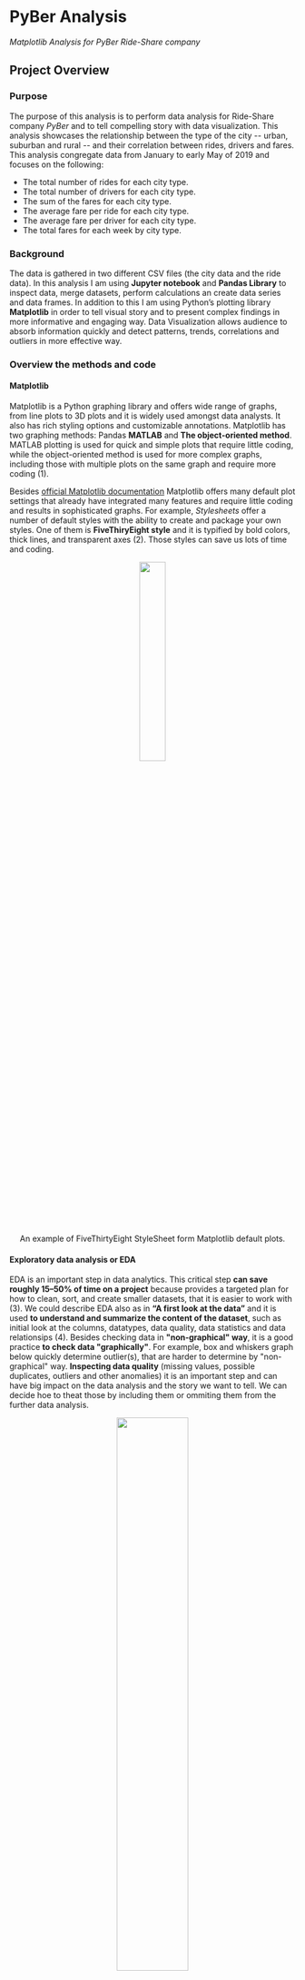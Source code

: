 # PyBer Analysis
*Matplotlib Analysis for PyBer Ride-Share company*

## Project Overview 
### Purpose

The purpose of this analysis is to perform data analysis for Ride-Share company *PyBer* and to tell compelling story with data visualization. This analysis showcases the relationship between the type of the city -- urban, suburban and rural -- and their correlation between rides, drivers and fares. This analysis congregate data from January to early May of 2019 and focuses on the following: 

-	The total number of rides for each city type. 
-	The total number of drivers for each city type.
-	The sum of the fares for each city type.
-	The average fare per ride for each city type.
-	The average fare per driver for each city type.
-	The total fares for each week by city type. 

### Background
The data is gathered in two different CSV files (the city data and the ride data). In this analysis I am using **Jupyter notebook** and **Pandas Library** to inspect data, merge datasets, perform calculations an create data series and data frames. In addition to this I am using Python’s plotting library **Matplotlib** in order to tell visual story and to present complex findings in more informative and engaging way. Data Visualization allows audience to absorb information quickly and detect patterns, trends, correlations and outliers in more effective way.

### Overview the methods and code
#### Matplotlib
Matplotlib is a Python graphing library and offers wide range of graphs, from line plots to 3D plots and it is widely used amongst data analysts. It also has rich styling options and customizable annotations. Matplotlib has two graphing methods: Pandas **MATLAB** and **The object-oriented method**. MATLAB plotting is used for quick and simple plots that require little coding, while the object-oriented method is used for more complex graphs, including those with multiple plots on the same graph and require more coding (1). 

Besides [official Matplotlib documentation]( https://matplotlib.org/3.2.2/users/index.html) Matplotlib offers many default plot settings that already have integrated many features and require little coding and results in sophisticated graphs. For example, *Stylesheets* offer a number of default styles with the ability to create and package your own styles. One of them is **FiveThiryEight style** and it is typified by bold colors, thick lines, and transparent axes (2). Those styles can save us lots of time and coding.

<p align="center">  
<img src="Graphics/FiveThirtyEight.PNG" width="30%" height="30%">
</p>
<p align="center">  
An example of FiveThirtyEight StyleSheet form Matplotlib default plots.
</p>

#### Exploratory data analysis or EDA
EDA is an important step in data analytics. This critical step **can save roughly 15–50% of time on a project** because provides a targeted plan for how to clean, sort, and create smaller datasets, that it is easier to work with (3). We could describe EDA also as in **“A first look at the data”** and it is used **to understand and summarize the content of the dataset**, such as initial look at the columns, datatypes, data quality, data statistics and data relationsips (4). Besides checking data in **"non-graphical" way**, it is a good practice **to check data "graphically"**. For example, box and whiskers graph below quickly determine outlier(s), that are harder to determine by "non-graphical" way. **Inspecting data quality** (missing values, possible duplicates, outliers and other anomalies) it is an important step and can have big impact on the data analysis and the story we want to tell. We can decide hoe to theat those by including them or ommiting them from the further data analysis.

<p align="center">  
<img src="Graphics/Outlier.png" width="50%" height="50%">
</p>
<p align="center">  
Determine an outlier(s) with box and whiskers plot.
</p>

## Resources
- Data Source: 
  - [city_data.csv](Resources/city_data.csv)
  - [ride_data.csv](Resources/ride_data.csv)
- Software: 
  - Jupyter Notebook 6.0.3 <img src="Graphics/JupyterNotebookLogo.PNG" width="3%" height="3%">
- Environment: 
  - Python 3.7 <img src="Graphics/PythonLogo.PNG" width="3%" height="3%">
- Dependencies:
  - Matplotlib Library 3.2.1 <img src="Graphics/MatplotlibLogo.PNG" width="6%" height="6%">
  - Pandas Library 1.0.5 <img src="Graphics/PandasLogo.PNG" width="6%" height="6%">

## Results 
From the table *The Summary Data Frame per City Type* we can see the results for each city type – urban, suburban and rural in correlation to the amound of rides, drivers and fares from from January to early May of 2019.

<p align="center">     
<img src="Analysis/TheSummaryDataFrame.PNG" width="80%" height="80%">
</p>

**1.	The total number of rides for each city type.** 
  -	The total amount of rides is 2.6-times higher in urban cities than in suburban cities.
  -	The total amount of rides is 13-times higher in urban cities than in rural cities.

**2.	The total number of drivers for each city type.**
  -	The total amount of drivers is almost 5-times higher in urban cities than in suburban cities.
  -	The total amount of drivers is almost 31-times higher in urban cities than in rural cities.

**3.	The sum of the fares for each city type.**
  -	The total amount of fares is 2-times higher in urban cities than in suburban cities. 
  -	The total amount of fares is 9-times higher in urban cities than in rural cities.

**4.	The average fare per ride for each city type.**
  -	The average fare per ride is 1.3-times lower in urban cities than in suburban.
  -	The average fare per ride is 1.4-times lower in urban cities than in rural cities.

**5.	The average fare per driver for each city type.**
  -	The average fare per driver is about 2.4-times lower in urban cities than in suburban cities.
  -	The average fare per driver is about 3.3-times lower in urban cities than in rural cities.

**6.	The total fares for each week by city type.**

  From the multi-line graph *Total Fare by City Type* we can see the results for each city type – urban, suburban and rural in correlation to the total fare amount per week from January to the end of April 2019. 

<p align="center">     
<img src="Analysis/PyBer_fare_summary.png" width="60%" height="60%">
</p>

  -	Urban cities have the highest total fares overall. The amount is ranging from the lowest at about $1,600 per week to the highest at about $2,500 per week. 
  -	Rural cities have the lowest total fares overall. The amount is ranging from the lowest at about 250$ per week to the highest at about $500 per week.
  -	Suburban cities fall in between. The total fares amount is ranging from the lowest at about $650 per week to the highest at about $1,450 per week.
  -	All cities have pretty steady flow of total fares from week to week with a matching spike in the third week in February.

## Summary 
The obvious point from the result above is disproportional distribution rides and drivers amongst the city type. Urban cities have much higher number of rides and drivers; however, the average fare per ride and per driver is lower than in suburban and rural cities. 

1. **Rural cities have the lowest amount of the rides and drivers**, yet the ratio ride to driver is the highest (1.6 compare to 0.67 in urban cities). This indicates that are fewer drivers in rural cities per ride than in the urban cities. Increasing number of drivers could have positive affect on total amount of fares, yet some additional questions need to be answered before making final suggestions.
- Is PyBer profitable in rural cities compare to the Suburban and Urban cities? Although the sum of total fares is low it still could be profitable. 
- What is the ride count per capita compare to other types of the cities? Lower population could cause low ride and driver count and lower need for PyBer service. 
- What is the average length of the ride? High amount of the average fare can be affected by lengthy rides that results in higher average fare per ride.
- How frequently do residents of rural cities use public transportation? Some rural cities might require more PyBer services than others, so focus on increasing service could go to those specific cities.

2. There is **a matching peak in third week in February for each city type**. Based on this information I would suggest to research this peak in more detail that can help determine what caused the jump. Therefore, the analsis can be used as a business strategy in the future. For example, if the total amount of fares were increased due to certain event, PyBer could use future events for promotion of their services.

3. **Urban cities have the highest ride and driver count** and **the lowest average fare per driver, that is $16.57**. I would suggest deeper research on this area by finding out what is the employee satisfaction rate and the company profit on this numbers (total fare amount is $39,854.38). If employee rate is high and PyBer is profitable, that would indicate a good bussiness strategy for urban cities. In addition, I would suggesst to take a closer look into the peaks and dips that appear from late February to early April in order to find out what causing them. This could reveal important information for future business planning. 

In this bussines proposal I have also included scatter plot that includes data per **each city within the city type** and reads **the average fare in correlation to total numbers of rides and drivers per city and city type**. The size of the bubbles correlates with **the driver count per city**. This visualization, besides the obvious disparities among the city types, suggest that looking into each city separetely could reveal important information about specific cities and aid to future bussines strategies.

<p align="center">  
<img src="Graphics/Fig1.png" width="50%" height="50%">
</p>
<p align="center">  
Ride-Sharing data in correlation to average fare to total number of rides and drivers per city type.
</p>

## References
(1) Module 5. The Matplotlib Library https://courses.bootcampspot.com/courses/200/pages/5-dot-1-2-the-matplotlib-library?module_item_id=59638, Trilogy Education Services,        2000, Web 13 Aug 2020.

(2) Customizing Matplotlib: Configurations and Stylesheets, Python Data Science Hand Book, https://jakevdp.github.io/PythonDataScienceHandbook/04.11-settings-and-stylesheets.html, Web 13 Aug 2020.

(3) Module 5. Plot a Pandas DataFrame and Series https://courses.bootcampspot.com/courses/200/pages/5-dot-1-10-plot-a-pandas-dataframe-and-series?module_item_id=59661, Trilogy Education Services, 2000, Web 13 Aug 2020.

(4)	Kaushik Mani, Introduction to Exploratory Data Analysis,  https://medium.com/datadriveninvestor/introduction-to-exploratory-data-analysis-682eb64063ff, Medium, Web 29 Jan 2019.

## Other Useful Articles
- [Matplotlib users guide]( https://matplotlib.org/3.2.2/users/index.html)
- [Create your Matplotlib style sheet in 10 minutes](https://hfstevance.com/blog/2019/7/22/matplotlib-style)
- [How to generate FTE Graphs in Python]( https://www.dataquest.io/blog/making-538-plots/)
- [Error Bars]( https://problemsolvingwithpython.com/06-Plotting-with-Matplotlib/06.07-Error-Bars/)


